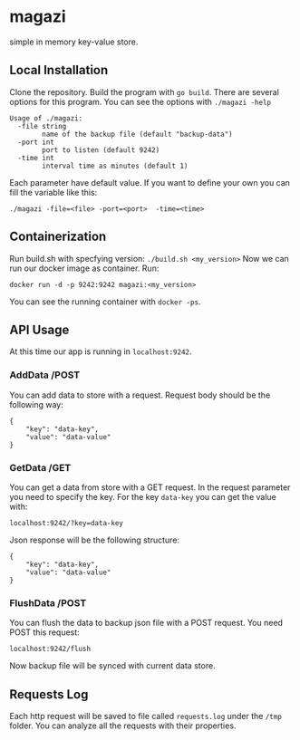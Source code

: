 # magazi
simple in memory key-value store.

## Local Installation
Clone the repository. Build the program with `go build`.
There are several options for this program. You can see the options with `./magazi -help`
```
Usage of ./magazi:
  -file string
    	name of the backup file (default "backup-data")
  -port int
    	port to listen (default 9242)
  -time int
    	interval time as minutes (default 1)
```

Each parameter have default value. If you want to define your own you can fill the variable like this: 
```
./magazi -file=<file> -port=<port>  -time=<time>
```

## Containerization
Run build.sh with specfying version: `./build.sh <my_version>`
Now we can run our docker image as container. Run:
```
docker run -d -p 9242:9242 magazi:<my_version>
```
You can see the running container with `docker -ps`.

## API Usage
At this time our app is running in `localhost:9242`.
### AddData /POST
You can add data to store with a request. Request body should be the following way:
```
{
    "key": "data-key",
    "value": "data-value"
}
```
### GetData /GET
You can get a data from store with a GET request. In the request parameter you need to specify the key. For the key `data-key` you can get the value with:
``` 
localhost:9242/?key=data-key
```
Json response will be the following structure:
```
{
    "key": "data-key",
    "value": "data-value"
}
```

### FlushData /POST
You can flush the data to backup json file with a POST request. You need POST this request:
```
localhost:9242/flush
```
Now backup file will be synced with current data store.

## Requests Log
Each http request will be saved to file called `requests.log` under the `/tmp` folder. You can analyze all the requests with their properties.

